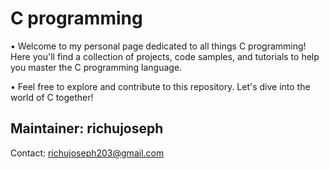 # C programming
&bull; Welcome to my personal page dedicated to all things C programming! Here you'll find a collection of projects, code samples, and tutorials to help you master the C programming language.

&bull; Feel free to explore and contribute to this repository. Let's dive into the world of C together!

## Maintainer: richujoseph
Contact: richujoseph203@gmail.com
